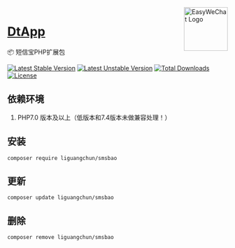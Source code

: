 <img align="right" width="100" src="https://aliyun.oss.dtapp.net/public/hao/images/ico.png" alt="EasyWeChat Logo"/>

<h1 align="left"><a href="https://www.dtapp.net/">DtApp</a></h1>

📦 短信宝PHP扩展包

[![Latest Stable Version](https://poser.pugx.org/liguangchun/dtapp/v/stable)](https://packagist.org/packages/liguangchun/smsbao) 
[![Latest Unstable Version](https://poser.pugx.org/liguangchun/dtapp/v/unstable)](https://packagist.org/packages/liguangchun/smsbao) 
[![Total Downloads](https://poser.pugx.org/liguangchun/dtapp/downloads)](https://packagist.org/packages/liguangchun/smsbao) 
[![License](https://poser.pugx.org/liguangchun/dtapp/license)](https://packagist.org/packages/liguangchun/smsbao)

## 依赖环境

1. PHP7.0 版本及以上（低版本和7.4版本未做兼容处理！）


## 安装

```text
composer require liguangchun/smsbao
```

## 更新

```text
composer update liguangchun/smsbao
```

## 删除

```text
composer remove liguangchun/smsbao
```
